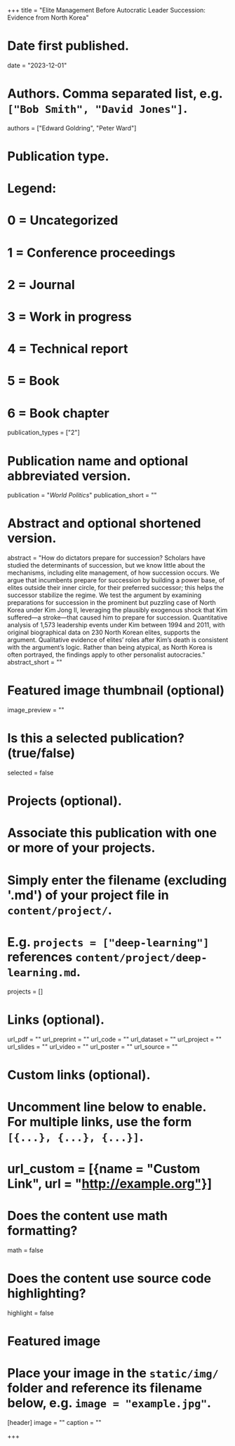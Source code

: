 +++
title = "Elite Management Before Autocratic Leader Succession: Evidence from North Korea"

# Date first published.
date = "2023-12-01"

# Authors. Comma separated list, e.g. `["Bob Smith", "David Jones"]`.
authors = ["Edward Goldring", "Peter Ward"]

# Publication type.
# Legend:
# 0 = Uncategorized
# 1 = Conference proceedings
# 2 = Journal
# 3 = Work in progress
# 4 = Technical report
# 5 = Book
# 6 = Book chapter
publication_types = ["2"]

# Publication name and optional abbreviated version.
publication = "*World Politics*"
publication_short = ""

# Abstract and optional shortened version.
abstract = "How do dictators prepare for succession? Scholars have studied the determinants of succession, but we know little about the mechanisms, including elite management, of how succession occurs. We argue that incumbents prepare for succession by building a power base, of elites outside their inner circle, for their preferred successor; this helps the successor stabilize the regime. We test the argument by examining preparations for succession in the prominent but puzzling case of North Korea under Kim Jong Il, leveraging the plausibly exogenous shock that Kim suffered—a stroke—that caused him to prepare for succession. Quantitative analysis of 1,573 leadership events under Kim between 1994 and 2011, with original biographical data on 230 North Korean elites, supports the argument. Qualitative evidence of elites’ roles after Kim’s death is consistent with the argument’s logic. Rather than being atypical, as North Korea is often portrayed, the findings apply to other personalist autocracies."
abstract_short = ""

# Featured image thumbnail (optional)
image_preview = ""

# Is this a selected publication? (true/false)
selected = false

# Projects (optional).
#   Associate this publication with one or more of your projects.
#   Simply enter the filename (excluding '.md') of your project file in `content/project/`.
#   E.g. `projects = ["deep-learning"]` references `content/project/deep-learning.md`.
projects = []

# Links (optional).
url_pdf = ""
url_preprint = ""
url_code = ""
url_dataset = ""
url_project = ""
url_slides = ""
url_video = ""
url_poster = ""
url_source = ""

# Custom links (optional).
#   Uncomment line below to enable. For multiple links, use the form `[{...}, {...}, {...}]`.
# url_custom = [{name = "Custom Link", url = "http://example.org"}]

# Does the content use math formatting?
math = false

# Does the content use source code highlighting?
highlight = false

# Featured image
# Place your image in the `static/img/` folder and reference its filename below, e.g. `image = "example.jpg"`.
[header]
image = ""
caption = ""

+++

